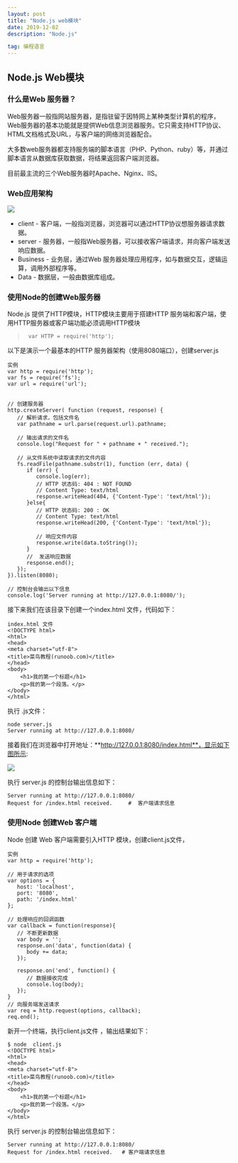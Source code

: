 ```yaml
---
layout: post
title: "Node.js web模块"
date: 2019-12-02 
description: "Node.js"

tag: 编程语言
---   
```




## Node.js Web模块

### 什么是Web 服务器？

Web服务器一般指网站服务器，是指驻留于因特网上某种类型计算机的程序，Web服务器的基本功能就是提供Web信息浏览器服务。它只需支持HTTP协议、HTML文档格式及URL，与客户端的网络浏览器配合。

大多数web服务器都支持服务端的脚本语言（PHP、Python、ruby）等，并通过脚本语言从数据库获取数据，将结果返回客户端浏览器。

目前最主流的三个Web服务器时Apache、Nginx、IIS。

### Web应用架构

![](https://www.runoob.com/wp-content/uploads/2015/09/web_architecture.jpg)

- client - 客户端，一般指浏览器，浏览器可以通过HTTP协议想服务器请求数据。
- server - 服务器，一般指Web服务器，可以接收客户端请求，并向客户端发送响应数据。
- Business - 业务层，通过Web 服务器处理应用程序，如与数据交互，逻辑运算，调用外部程序等。
- Data - 数据层，一般由数据库组成。

### 使用Node的创建Web服务器

Node.js 提供了HTTP模块，HTTP模块主要用于搭建HTTP 服务端和客户端，使用HTTP服务器或客户端功能必须调用HTTP模块

> `` var HTTP = require('http');``

以下是演示一个最基本的HTTP 服务器架构（使用8080端口），创建server.js 

```
实例
var http = require('http');
var fs = require('fs');
var url = require('url');
 
 
// 创建服务器
http.createServer( function (request, response) {  
   // 解析请求，包括文件名
   var pathname = url.parse(request.url).pathname;
   
   // 输出请求的文件名
   console.log("Request for " + pathname + " received.");
   
   // 从文件系统中读取请求的文件内容
   fs.readFile(pathname.substr(1), function (err, data) {
      if (err) {
         console.log(err);
         // HTTP 状态码: 404 : NOT FOUND
         // Content Type: text/html
         response.writeHead(404, {'Content-Type': 'text/html'});
      }else{             
         // HTTP 状态码: 200 : OK
         // Content Type: text/html
         response.writeHead(200, {'Content-Type': 'text/html'});    
         
         // 响应文件内容
         response.write(data.toString());        
      }
      //  发送响应数据
      response.end();
   });   
}).listen(8080);
 
// 控制台会输出以下信息
console.log('Server running at http://127.0.0.1:8080/');
```

接下来我们在该目录下创建一个index.html 文件，代码如下：

```
index.html 文件
<!DOCTYPE html>
<html>
<head>
<meta charset="utf-8">
<title>菜鸟教程(runoob.com)</title>
</head>
<body>
    <h1>我的第一个标题</h1>
    <p>我的第一个段落。</p>
</body>
</html>
```

执行 .js文件：

```
node server.js
Server running at http://127.0.0.1:8080/
```

接着我们在浏览器中打开地址：**http://127.0.0.1:8080/index.html**，显示如下图所示:

![](https://www.runoob.com/wp-content/uploads/2015/09/6E0D2A5C-0339-4D61-858D-A4EEB5763D98.jpg)



执行 server.js 的控制台输出信息如下：

```
Server running at http://127.0.0.1:8080/
Request for /index.html received.     #  客户端请求信息
```

### 使用Node 创建Web 客户端

Node 创建 Web 客户端需要引入HTTP 模块，创建client.js文件，

```
实例
var http = require('http');
 
// 用于请求的选项
var options = {
   host: 'localhost',
   port: '8080',
   path: '/index.html'  
};
 
// 处理响应的回调函数
var callback = function(response){
   // 不断更新数据
   var body = '';
   response.on('data', function(data) {
      body += data;
   });
   
   response.on('end', function() {
      // 数据接收完成
      console.log(body);
   });
}
// 向服务端发送请求
var req = http.request(options, callback);
req.end();
```

新开一个终端，执行client.js文件 ，输出结果如下：

```
$ node  client.js 
<!DOCTYPE html>
<html>
<head>
<meta charset="utf-8">
<title>菜鸟教程(runoob.com)</title>
</head>
<body>
    <h1>我的第一个标题</h1>
    <p>我的第一个段落。</p>
</body>
</html>
```

执行 server.js 的控制台输出信息如下：

```
Server running at http://127.0.0.1:8080/
Request for /index.html received.   # 客户端请求信息
```